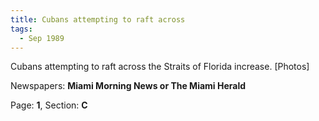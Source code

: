 ```yaml
---  
title: Cubans attempting to raft across  
tags:  
  - Sep 1989  
---  
```

  
Cubans attempting to raft across the Straits of Florida increase. [Photos]  
  
Newspapers: **Miami Morning News or The Miami Herald**  
  
Page: **1**, Section: **C** 
